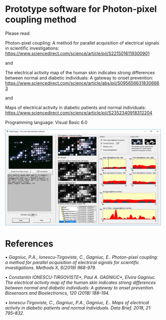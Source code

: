 # Prototype software for Photon-pixel coupling method

Please read:

Photon-pixel coupling: A method for parallel acquisition of electrical signals in scientific investigations:
https://www.sciencedirect.com/science/article/pii/S2215016119300901

and

The electrical activity map of the human skin indicates strong differences between normal and diabetic individuals: A gateway to onset prevention:
https://www.sciencedirect.com/science/article/abs/pii/S0956566318306663

and

Maps of electrical activity in diabetic patients and normal individuals:
https://www.sciencedirect.com/science/article/pii/S2352340918312204


Programming language: Visual Basic 6.0

![screenshot](https://github.com/Gagniuc/Prototype-software-for-Photon-pixel-coupling/blob/main/Photon-pixel%20coupling%20(3).PNG)

# References
▪	<i>Gagniuc, P.A., Ionescu-Tirgoviste, C., Gagniuc, E.. Photon-pixel coupling: a method for parallel acquisition of electrical signals for scientific investigations. Methods X, 6(2019) 968-979.</i>

▪	<i>Constantin IONESCU-TIRGOVISTE*, Paul A. GAGNIUC*, Elvira Gagniuc. The electrical activity map of the human skin indicates strong differences between normal and diabetic individuals: A gateway to onset prevention. Biosensors and Bioelectronics, 120 (2018) 188–194. </i>

▪	<i>Ionescu-Tirgoviste, C., Gagniuc, P.A., Gagniuc, E.. Maps of electrical activity in diabetic patients and normal individuals.  Data Brief. 2018, 21: 795–832.</i>
